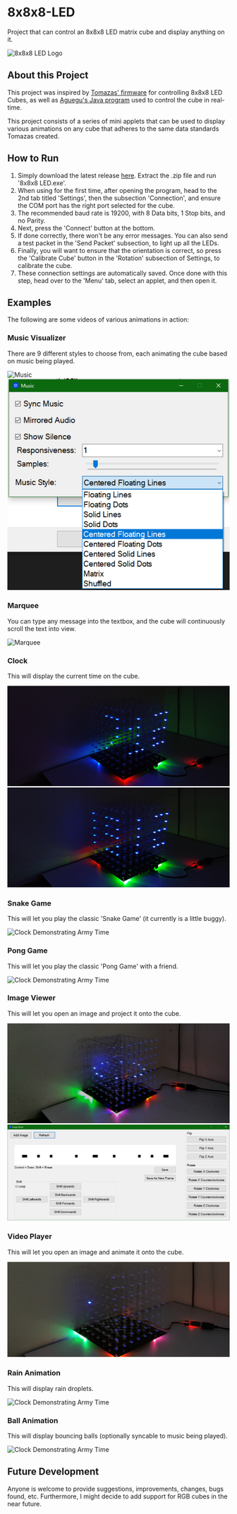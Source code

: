 # 8x8x8-LED
Project that can control an 8x8x8 LED matrix cube and display anything on it.

<img src="/Screenshots/Logo.png" alt="8x8x8 LED Logo" width="100"/>

## About this Project

This project was inspired by [Tomazas' firmware](https://github.com/tomazas/ledcube8x8x8) for controlling 8x8x8 LED Cubes, as well as [Aguegu's Java program](https://github.com/aguegu/DotMatrixJava) used to control the cube in real-time.

This project consists of a series of mini applets that can be used to display various animations on any cube that adheres to the same data standards Tomazas created.

## How to Run

1) Simply download the latest release [here](https://github.com/Sliicy/8x8x8-LED/releases/). Extract the .zip file and run '8x8x8 LED.exe'.
2) When using for the first time, after opening the program, head to the 2nd tab titled 'Settings', then the subsection 'Connection', and ensure the COM port has the right port selected for the cube.
3) The recommended baud rate is 19200, with 8 Data bits, 1 Stop bits, and no Parity.
4) Next, press the 'Connect' button at the bottom.
5) If done correctly, there won't be any error messages. You can also send a test packet in the 'Send Packet' subsection, to light up all the LEDs.
6) Finally, you will want to ensure that the orientation is correct, so press the 'Calibrate Cube' button in the 'Rotation' subsection of Settings, to calibrate the cube.
7) These connection settings are automatically saved. Once done with this step, head over to the 'Menu' tab, select an applet, and then open it.

## Examples
The following are some videos of various animations in action:

### Music Visualizer
There are 9 different styles to choose from, each animating the cube based on music being played.

![Music](/Screenshots/Music.gif)
![Music Visualizer](/Screenshots/Music-Screenshot.png)

### Marquee
You can type any message into the textbox, and the cube will continuously scroll the text into view.

![Marquee](/Screenshots/Marquee.gif)

### Clock
This will display the current time on the cube.

![Clock Demonstrating Standard Time](/Screenshots/Standard-Time.jpg)
![Clock Demonstrating Army Time](/Screenshots/Army-Time.jpg)

### Snake Game
This will let you play the classic 'Snake Game' (it currently is a little buggy).

![Clock Demonstrating Army Time](/Screenshots/Snake.gif)

### Pong Game
This will let you play the classic 'Pong Game' with a friend.

![Clock Demonstrating Army Time](/Screenshots/Pong.gif)

### Image Viewer
This will let you open an image and project it onto the cube.

![Clock Demonstrating Army Time](/Screenshots/Image-Viewer.jpg)
![Clock Demonstrating Army Time](/Screenshots/Image-Viewer.png)

### Video Player
This will let you open an image and animate it onto the cube.

![Clock Demonstrating Army Time](/Screenshots/Video.gif)

### Rain Animation
This will display rain droplets.

![Clock Demonstrating Army Time](/Screenshots/Rain.gif)

### Ball Animation
This will display bouncing balls (optionally syncable to music being played).

![Clock Demonstrating Army Time](/Screenshots/Balls.gif)

## Future Development

Anyone is welcome to provide suggestions, improvements, changes, bugs found, etc. Furthermore, I might decide to add support for RGB cubes in the near future.
